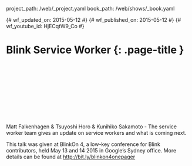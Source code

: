 project_path: /web/_project.yaml book_path: /web/shows/_book.yaml

{# wf_updated_on: 2015-05-12 #} {# wf_published_on: 2015-05-12 #} {# wf_youtube_id: HjECqtW9_Co #}

# Blink Service Worker {: .page-title }

<div class="video-wrapper">
  <iframe class="devsite-embedded-youtube-video" data-video-id="HjECqtW9_Co"
          data-autohide="1" data-showinfo="0" frameborder="0" allowfullscreen>
  </iframe>
</div>

Matt Falkenhagen & Tsuyoshi Horo & Kunihiko Sakamoto - The service worker team gives an update on service workers and what is coming next.

This talk was given at BlinkOn 4, a low-key conference for Blink contributors, held May 13 and 14 2015 in Google’s Sydney office. More details can be found at http://bit.ly/blinkon4onepager